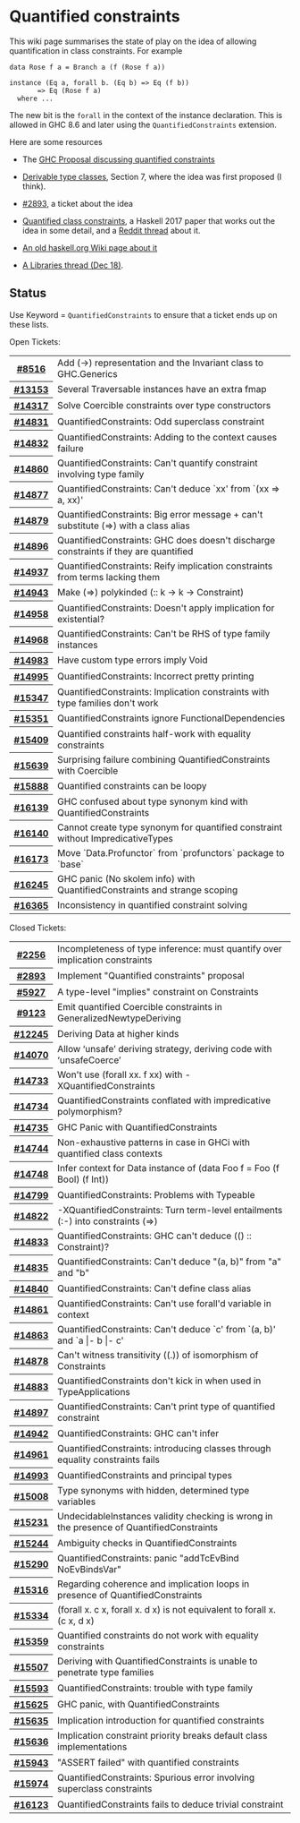 # Quantified constraints


This wiki page summarises the state of play on the idea of allowing quantification in class constraints.  For example

```wiki
data Rose f a = Branch a (f (Rose f a))

instance (Eq a, forall b. (Eq b) => Eq (f b))
       => Eq (Rose f a)
  where ...
```


The new bit is the `forall` in the context of the instance declaration. This is allowed in GHC 8.6 and later using the `QuantifiedConstraints` extension.


Here are some resources

- The [GHC Proposal discussing quantified constraints](https://github.com/ghc-proposals/ghc-proposals/pull/109)

- [Derivable type classes](https://www.microsoft.com/en-us/research/publication/derivable-type-classes), Section 7, where the idea was first proposed (I think).

- [\#2893](https://gitlab.haskell.org/ghc/ghc/issues/2893), a ticket about the idea

- [Quantified class constraints](http://i.cs.hku.hk/~bruno//papers/hs2017.pdf), a Haskell 2017 paper that works out the idea in some detail, and a [ Reddit thread](https://www.reddit.com/r/haskell/comments/6me3sv/quantified_class_constraints_pdf/) about it.

- [An old haskell.org Wiki page about it](http://haskell.org/haskellwiki/Quantified_contexts)
- [A Libraries thread (Dec 18)](https://mail.haskell.org/pipermail/libraries/2017-December/028377.html).

## Status


Use Keyword = `QuantifiedConstraints` to ensure that a ticket ends up on these lists.



Open Tickets:

<table><tr><th><a href="https://gitlab.haskell.org/ghc/ghc/issues/8516">#8516</a></th>
<td>Add (-&gt;) representation and the Invariant class to GHC.Generics</td></tr>
<tr><th><a href="https://gitlab.haskell.org/ghc/ghc/issues/13153">#13153</a></th>
<td>Several Traversable instances have an extra fmap</td></tr>
<tr><th><a href="https://gitlab.haskell.org/ghc/ghc/issues/14317">#14317</a></th>
<td>Solve Coercible constraints over type constructors</td></tr>
<tr><th><a href="https://gitlab.haskell.org/ghc/ghc/issues/14831">#14831</a></th>
<td>QuantifiedConstraints: Odd superclass constraint</td></tr>
<tr><th><a href="https://gitlab.haskell.org/ghc/ghc/issues/14832">#14832</a></th>
<td>QuantifiedConstraints: Adding to the context causes failure</td></tr>
<tr><th><a href="https://gitlab.haskell.org/ghc/ghc/issues/14860">#14860</a></th>
<td>QuantifiedConstraints: Can&apos;t quantify constraint involving type family</td></tr>
<tr><th><a href="https://gitlab.haskell.org/ghc/ghc/issues/14877">#14877</a></th>
<td>QuantifiedConstraints: Can&apos;t deduce `xx&apos; from `(xx =&gt; a, xx)&apos;</td></tr>
<tr><th><a href="https://gitlab.haskell.org/ghc/ghc/issues/14879">#14879</a></th>
<td>QuantifiedConstraints: Big error message + can&apos;t substitute (=&gt;) with a class alias</td></tr>
<tr><th><a href="https://gitlab.haskell.org/ghc/ghc/issues/14896">#14896</a></th>
<td>QuantifiedConstraints: GHC does doesn&apos;t discharge constraints if they are quantified</td></tr>
<tr><th><a href="https://gitlab.haskell.org/ghc/ghc/issues/14937">#14937</a></th>
<td>QuantifiedConstraints: Reify implication constraints from terms lacking them</td></tr>
<tr><th><a href="https://gitlab.haskell.org/ghc/ghc/issues/14943">#14943</a></th>
<td>Make (=&gt;) polykinded (:: k -&gt; k -&gt; Constraint)</td></tr>
<tr><th><a href="https://gitlab.haskell.org/ghc/ghc/issues/14958">#14958</a></th>
<td>QuantifiedConstraints: Doesn&apos;t apply implication for existential?</td></tr>
<tr><th><a href="https://gitlab.haskell.org/ghc/ghc/issues/14968">#14968</a></th>
<td>QuantifiedConstraints: Can&apos;t be RHS of type family instances</td></tr>
<tr><th><a href="https://gitlab.haskell.org/ghc/ghc/issues/14983">#14983</a></th>
<td>Have custom type errors imply Void</td></tr>
<tr><th><a href="https://gitlab.haskell.org/ghc/ghc/issues/14995">#14995</a></th>
<td>QuantifiedConstraints: Incorrect pretty printing</td></tr>
<tr><th><a href="https://gitlab.haskell.org/ghc/ghc/issues/15347">#15347</a></th>
<td>QuantifiedConstraints: Implication constraints with type families don&apos;t work</td></tr>
<tr><th><a href="https://gitlab.haskell.org/ghc/ghc/issues/15351">#15351</a></th>
<td>QuantifiedConstraints ignore FunctionalDependencies</td></tr>
<tr><th><a href="https://gitlab.haskell.org/ghc/ghc/issues/15409">#15409</a></th>
<td>Quantified constraints half-work with equality constraints</td></tr>
<tr><th><a href="https://gitlab.haskell.org/ghc/ghc/issues/15639">#15639</a></th>
<td>Surprising failure combining QuantifiedConstraints with Coercible</td></tr>
<tr><th><a href="https://gitlab.haskell.org/ghc/ghc/issues/15888">#15888</a></th>
<td>Quantified constraints can be loopy</td></tr>
<tr><th><a href="https://gitlab.haskell.org/ghc/ghc/issues/16139">#16139</a></th>
<td>GHC confused about type synonym kind with QuantifiedConstraints</td></tr>
<tr><th><a href="https://gitlab.haskell.org/ghc/ghc/issues/16140">#16140</a></th>
<td>Cannot create type synonym for quantified constraint without ImpredicativeTypes</td></tr>
<tr><th><a href="https://gitlab.haskell.org/ghc/ghc/issues/16173">#16173</a></th>
<td>Move `Data.Profunctor` from `profunctors` package to `base`</td></tr>
<tr><th><a href="https://gitlab.haskell.org/ghc/ghc/issues/16245">#16245</a></th>
<td>GHC panic (No skolem info) with QuantifiedConstraints and strange scoping</td></tr>
<tr><th><a href="https://gitlab.haskell.org/ghc/ghc/issues/16365">#16365</a></th>
<td>Inconsistency in quantified constraint solving</td></tr></table>




Closed Tickets:

<table><tr><th><a href="https://gitlab.haskell.org/ghc/ghc/issues/2256">#2256</a></th>
<td>Incompleteness of type inference: must quantify over implication constraints</td></tr>
<tr><th><a href="https://gitlab.haskell.org/ghc/ghc/issues/2893">#2893</a></th>
<td>Implement &quot;Quantified constraints&quot; proposal</td></tr>
<tr><th><a href="https://gitlab.haskell.org/ghc/ghc/issues/5927">#5927</a></th>
<td>A type-level &quot;implies&quot; constraint on Constraints</td></tr>
<tr><th><a href="https://gitlab.haskell.org/ghc/ghc/issues/9123">#9123</a></th>
<td>Emit quantified Coercible constraints in GeneralizedNewtypeDeriving</td></tr>
<tr><th><a href="https://gitlab.haskell.org/ghc/ghc/issues/12245">#12245</a></th>
<td>Deriving Data at higher kinds</td></tr>
<tr><th><a href="https://gitlab.haskell.org/ghc/ghc/issues/14070">#14070</a></th>
<td>Allow ‘unsafe’ deriving strategy, deriving code with ‘unsafeCoerce’</td></tr>
<tr><th><a href="https://gitlab.haskell.org/ghc/ghc/issues/14733">#14733</a></th>
<td>Won&apos;t use (forall xx. f xx) with -XQuantifiedConstraints</td></tr>
<tr><th><a href="https://gitlab.haskell.org/ghc/ghc/issues/14734">#14734</a></th>
<td>QuantifiedConstraints conflated with impredicative polymorphism?</td></tr>
<tr><th><a href="https://gitlab.haskell.org/ghc/ghc/issues/14735">#14735</a></th>
<td>GHC Panic with QuantifiedConstraints</td></tr>
<tr><th><a href="https://gitlab.haskell.org/ghc/ghc/issues/14744">#14744</a></th>
<td>Non-exhaustive patterns in case in GHCi with quantified class contexts</td></tr>
<tr><th><a href="https://gitlab.haskell.org/ghc/ghc/issues/14748">#14748</a></th>
<td>Infer context for Data instance of (data Foo f = Foo (f Bool) (f Int))</td></tr>
<tr><th><a href="https://gitlab.haskell.org/ghc/ghc/issues/14799">#14799</a></th>
<td>QuantifiedConstraints: Problems with Typeable</td></tr>
<tr><th><a href="https://gitlab.haskell.org/ghc/ghc/issues/14822">#14822</a></th>
<td>-XQuantifiedConstraints: Turn term-level entailments (:-) into constraints (=&gt;)</td></tr>
<tr><th><a href="https://gitlab.haskell.org/ghc/ghc/issues/14833">#14833</a></th>
<td>QuantifiedConstraints: GHC can&apos;t deduce (() :: Constraint)?</td></tr>
<tr><th><a href="https://gitlab.haskell.org/ghc/ghc/issues/14835">#14835</a></th>
<td>QuantifiedConstraints: Can&apos;t deduce &quot;(a, b)&quot; from &quot;a&quot; and &quot;b&quot;</td></tr>
<tr><th><a href="https://gitlab.haskell.org/ghc/ghc/issues/14840">#14840</a></th>
<td>QuantifiedConstraints: Can&apos;t define class alias</td></tr>
<tr><th><a href="https://gitlab.haskell.org/ghc/ghc/issues/14861">#14861</a></th>
<td>QuantifiedConstraints: Can&apos;t use forall&apos;d variable in context</td></tr>
<tr><th><a href="https://gitlab.haskell.org/ghc/ghc/issues/14863">#14863</a></th>
<td>QuantifiedConstraints: Can&apos;t deduce `c&apos; from `(a, b)&apos; and `a |- b |- c&apos;</td></tr>
<tr><th><a href="https://gitlab.haskell.org/ghc/ghc/issues/14878">#14878</a></th>
<td>Can&apos;t witness transitivity ((.)) of isomorphism of Constraints</td></tr>
<tr><th><a href="https://gitlab.haskell.org/ghc/ghc/issues/14883">#14883</a></th>
<td>QuantifiedConstraints don&apos;t kick in when used in TypeApplications</td></tr>
<tr><th><a href="https://gitlab.haskell.org/ghc/ghc/issues/14897">#14897</a></th>
<td>QuantifiedConstraints: Can&apos;t print type of quantified constraint</td></tr>
<tr><th><a href="https://gitlab.haskell.org/ghc/ghc/issues/14942">#14942</a></th>
<td>QuantifiedConstraints: GHC can&apos;t infer</td></tr>
<tr><th><a href="https://gitlab.haskell.org/ghc/ghc/issues/14961">#14961</a></th>
<td>QuantifiedConstraints: introducing classes through equality constraints fails</td></tr>
<tr><th><a href="https://gitlab.haskell.org/ghc/ghc/issues/14993">#14993</a></th>
<td>QuantifiedConstraints and principal types</td></tr>
<tr><th><a href="https://gitlab.haskell.org/ghc/ghc/issues/15008">#15008</a></th>
<td>Type synonyms with hidden, determined type variables</td></tr>
<tr><th><a href="https://gitlab.haskell.org/ghc/ghc/issues/15231">#15231</a></th>
<td>UndecidableInstances validity checking is wrong in the presence of QuantifiedConstraints</td></tr>
<tr><th><a href="https://gitlab.haskell.org/ghc/ghc/issues/15244">#15244</a></th>
<td>Ambiguity checks in QuantifiedConstraints</td></tr>
<tr><th><a href="https://gitlab.haskell.org/ghc/ghc/issues/15290">#15290</a></th>
<td>QuantifiedConstraints: panic &quot;addTcEvBind NoEvBindsVar&quot;</td></tr>
<tr><th><a href="https://gitlab.haskell.org/ghc/ghc/issues/15316">#15316</a></th>
<td>Regarding coherence and implication loops in presence of QuantifiedConstraints</td></tr>
<tr><th><a href="https://gitlab.haskell.org/ghc/ghc/issues/15334">#15334</a></th>
<td>(forall x. c x, forall x. d x) is not equivalent to forall x. (c x, d x)</td></tr>
<tr><th><a href="https://gitlab.haskell.org/ghc/ghc/issues/15359">#15359</a></th>
<td>Quantified constraints do not work with equality constraints</td></tr>
<tr><th><a href="https://gitlab.haskell.org/ghc/ghc/issues/15507">#15507</a></th>
<td>Deriving with QuantifiedConstraints is unable to penetrate type families</td></tr>
<tr><th><a href="https://gitlab.haskell.org/ghc/ghc/issues/15593">#15593</a></th>
<td>QuantifiedConstraints: trouble with type family</td></tr>
<tr><th><a href="https://gitlab.haskell.org/ghc/ghc/issues/15625">#15625</a></th>
<td>GHC panic, with QuantifiedConstraints</td></tr>
<tr><th><a href="https://gitlab.haskell.org/ghc/ghc/issues/15635">#15635</a></th>
<td>Implication introduction for quantified constraints</td></tr>
<tr><th><a href="https://gitlab.haskell.org/ghc/ghc/issues/15636">#15636</a></th>
<td>Implication constraint priority breaks default class implementations</td></tr>
<tr><th><a href="https://gitlab.haskell.org/ghc/ghc/issues/15943">#15943</a></th>
<td>&quot;ASSERT failed&quot; with quantified constraints</td></tr>
<tr><th><a href="https://gitlab.haskell.org/ghc/ghc/issues/15974">#15974</a></th>
<td>QuantifiedConstraints: Spurious error involving superclass constraints</td></tr>
<tr><th><a href="https://gitlab.haskell.org/ghc/ghc/issues/16123">#16123</a></th>
<td>QuantifiedConstraints fails to deduce trivial constraint</td></tr></table>



